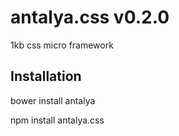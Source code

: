 # antalya.css v0.2.0
1kb css micro framework


## Installation

bower install antalya

npm install antalya.css
